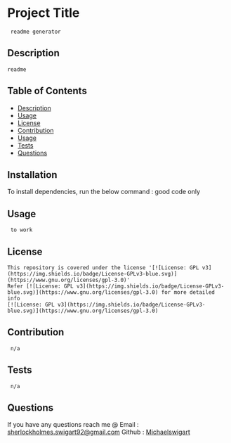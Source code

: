 
    
  #  Project Title
     readme generator
    
  ##  Description
    readme
  ## Table of Contents
  * [Description](#description)
  * [Usage](#usage)
  * [License](#license)
  * [Contribution](#contribution)
  * [Usage](#usage)
  * [Tests](#tests)
  * [Questions](#questions)
  ## Installation
  To install dependencies, run the below command :
    good code only
  ## Usage
     to work
  ## License
    This repository is covered under the license '[![License: GPL v3](https://img.shields.io/badge/License-GPLv3-blue.svg)](https://www.gnu.org/licenses/gpl-3.0)' 
    Refer [![License: GPL v3](https://img.shields.io/badge/License-GPLv3-blue.svg)](https://www.gnu.org/licenses/gpl-3.0) for more detailed info 
    [![License: GPL v3](https://img.shields.io/badge/License-GPLv3-blue.svg)](https://www.gnu.org/licenses/gpl-3.0)
    
  
  ## Contribution
     n/a
  ## Tests
     n/a
  ## Questions
   If you have any questions reach me @ 
   Email : [sherlockholmes.swigart92@gmail.com](mailto:sherlockholmes.swigart92@gmail.com)
   Github : [Michaelswigart](https://github.com/sherlockholmes.swigart92@gmail.com)
  